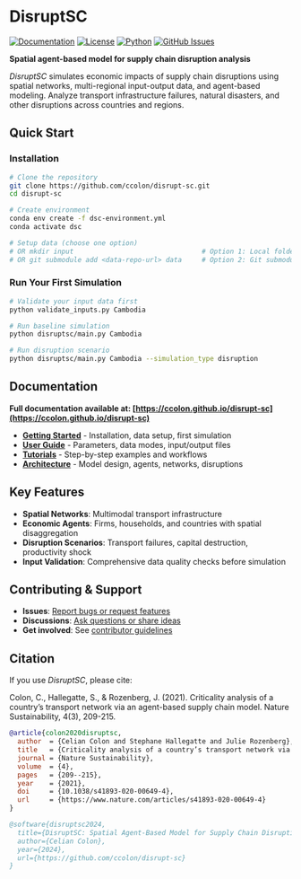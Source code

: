 # DisruptSC

[![Documentation](https://img.shields.io/badge/docs-available-brightgreen)](https://ccolon.github.io/disrupt-sc)
[![License](https://img.shields.io/github/license/ccolon/disrupt-sc)](LICENSE)
[![Python](https://img.shields.io/badge/python-3.10%2B-blue)](https://www.python.org/downloads/)
[![GitHub Issues](https://img.shields.io/github/issues/ccolon/disrupt-sc)](https://github.com/ccolon/disrupt-sc/issues)

**Spatial agent-based model for supply chain disruption analysis**

_DisruptSC_ simulates economic impacts of supply chain disruptions using spatial networks, multi-regional input-output data, and agent-based modeling. Analyze transport infrastructure failures, natural disasters, and other disruptions across countries and regions.

## Quick Start

### Installation
```bash
# Clone the repository
git clone https://github.com/ccolon/disrupt-sc.git
cd disrupt-sc

# Create environment
conda env create -f dsc-environment.yml
conda activate dsc

# Setup data (choose one option)
# OR mkdir input                                # Option 1: Local folder
# OR git submodule add <data-repo-url> data     # Option 2: Git submodule (private repo, invitation-only)
```

### Run Your First Simulation
```bash
# Validate your input data first
python validate_inputs.py Cambodia

# Run baseline simulation
python disruptsc/main.py Cambodia

# Run disruption scenario
python disruptsc/main.py Cambodia --simulation_type disruption
```

## Documentation

**Full documentation available at: [https://ccolon.github.io/disrupt-sc](https://ccolon.github.io/disrupt-sc)**

- **[Getting Started](https://ccolon.github.io/disrupt-sc/getting-started/)** - Installation, data setup, first simulation
- **[User Guide](https://ccolon.github.io/disrupt-sc/user-guide/)** - Parameters, data modes, input/output files
- **[Tutorials](https://ccolon.github.io/disrupt-sc/tutorials/)** - Step-by-step examples and workflows
- **[Architecture](https://ccolon.github.io/disrupt-sc/architecture/)** - Model design, agents, networks, disruptions

## Key Features

- **Spatial Networks**: Multimodal transport infrastructure
- **Economic Agents**: Firms, households, and countries with spatial disaggregation
- **Disruption Scenarios**: Transport failures, capital destruction, productivity shock
- **Input Validation**: Comprehensive data quality checks before simulation

## Contributing & Support

- **Issues**: [Report bugs or request features](https://github.com/ccolon/disrupt-sc/issues)
- **Discussions**: [Ask questions or share ideas](https://github.com/ccolon/disrupt-sc/discussions)
- **Get involved**: See [contributor guidelines](https://ccolon.github.io/disrupt-sc/contacts/)


## Citation

If you use _DisruptSC_, please cite:

Colon, C., Hallegatte, S., & Rozenberg, J. (2021). Criticality analysis of a country’s transport network via an agent-based supply chain model. Nature Sustainability, 4(3), 209-215.

```bibtex
@article{colon2020disruptsc,
  author  = {Celian Colon and Stephane Hallegatte and Julie Rozenberg},
  title   = {Criticality analysis of a country’s transport network via an agent-based supply chain model},
  journal = {Nature Sustainability},
  volume  = {4},
  pages   = {209--215},
  year    = {2021},
  doi     = {10.1038/s41893-020-00649-4},
  url     = {https://www.nature.com/articles/s41893-020-00649-4}
}
```
```bibtex
@software{disruptsc2024,
  title={DisruptSC: Spatial Agent-Based Model for Supply Chain Disruption Analysis},
  author={Celian Colon},
  year={2024},
  url={https://github.com/ccolon/disrupt-sc}
}
```